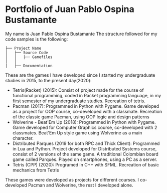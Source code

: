 # Portfolio of Juan Pablo Ospina Bustamante

My name is Juan Pablo Ospina Bustamante
The structure followed for my code samples is the following:

````
├── Project Name
│   ├── Source Code
│   │   ├── Gamefiles
│   │ 
|   ├── Documentation
````

These are the games I have developed since I started my undergraduate studies in 2015, to the present day(2020):

* Tetris(Racket) (2015): Consist of project made for the course of functional programming, coded in Racket programming language, in my first semester of my undergraduate studies. Recreation of tetris.
* Pacman (2017): Programmed in Python with Pygame. Game developed as a project for OOP course, co-developed with a classmate. Recreation of the classic game Pacman, using OOP logic and design patterns
* Wolverine - Beat'Em Up (2018): Programmed in Python with Pygame.  Game developed for Computer Graphics course, co-developed with 2 classmates. Beat'Em Up style game using Wolverine as a main character. 
* Distributed Parques (2019 for both RPC and Thick Client): Programmed in Lua and Python. Project developed for Distributed Systems course, consist of 2 versions of the same game. A traditional Colombian  board game called Parqués. Played on smartphones, using a PC as a server.
* Tetris (CPP) (2020): Programed in C++ with SFML. Recreation of basic mechanics from Tetris

These games were developed as projects for different courses. I co-developed Pacman and Wolverine, the rest I developed alone. 

